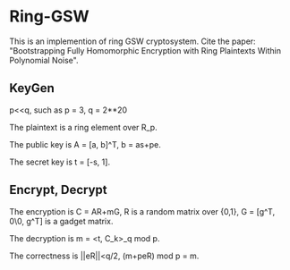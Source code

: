 # Ring-GSW

This is an implemention of ring GSW cryptosystem. Cite the paper: "Bootstrapping Fully Homomorphic Encryption with Ring Plaintexts Within Polynomial Noise".

## KeyGen

p<<q, such as p = 3, q = 2**20

The plaintext is a ring element over R_p.

The public key is A = [a, b]^T, b = as+pe.

The secret key is t = [-s, 1].

## Encrypt, Decrypt

The encryption is C = AR+mG, R is a random matrix over {0,1}, G = [g^T, 0\\0, g^T] is a gadget matrix.

The decryption is m = <t, C_k>_q mod p. 

The correctness is ||eR||<q/2, (m+peR) mod p = m. 


